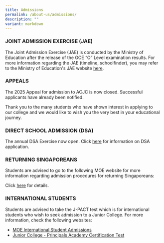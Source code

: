 ```yaml
---
title: Admissions
permalink: /about-us/admissions/
description: ""
variant: markdown
---
```

### JOINT ADMISSION EXERCISE (JAE)

The Joint Admission Exercise (JAE) is conducted by the Ministry of Education after the release of the GCE “O” Level examination results. For more information regarding the JAE (timeline, schoolfinder), you may refer to the Ministry of Education's JAE website [here](https://www.moe.gov.sg/jae).

   

### APPEALS

The 2025 Appeal for admission to ACJC is now closed. Successful applicants have already been notified.  

Thank you to the many students who have shown interest in applying to our college and we would like to wish you the very best in your educational journey.


### DIRECT SCHOOL ADMISSION (DSA)

The annual DSA Exercise now open. Click [here](https://acjc.moe.edu.sg/dsa-2025-application/) for information on DSA application.



### RETURNING SINGAPOREANS

Students are advised to go to the following MOE website for more information regarding admission procedures for returning Singaporeans:  

Click&nbsp;[here](https://www.moe.gov.sg/returning-singaporeans/post-secondary)&nbsp;for details.
  

### INTERNATIONAL STUDENTS

Students are advised to take the J-PACT test which is for international students who wish to seek admission to a Junior College. For more information, check the following websites:  

*   [MOE International Student Admissions](https://www.moe.gov.sg/international-students/studying-in-singapore/)
*   [Junior College - Principals Academy Certification Test](https://www.pact.sg/index.php?option=com_content&amp;view=article&amp;id=58&amp;Itemid=94)